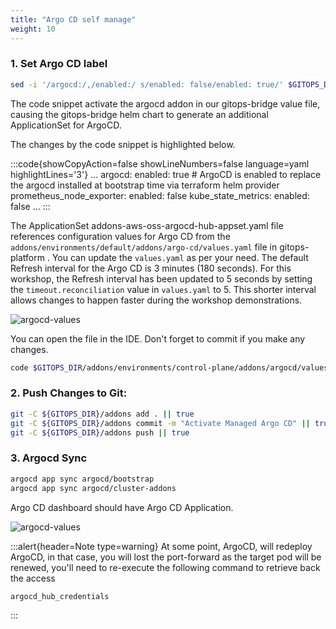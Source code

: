 ```yaml
---
title: "Argo CD self manage"
weight: 10
---
```


### 1. Set Argo CD label

```bash
sed -i '/argocd:/,/enabled:/ s/enabled: false/enabled: true/' $GITOPS_DIR/addons/clusters/hub-cluster/addons/gitops-bridge/values.yaml
```

The code snippet activate the argocd addon in our gitops-bridge value file, causing the gitops-bridge helm chart to generate an additional ApplicationSet for ArgoCD.

The changes by the code snippet is highlighted below.

:::code{showCopyAction=false showLineNumbers=false language=yaml highlightLines='3'}
...
argocd:
enabled: true # ArgoCD is enabled to replace the argocd installed at bootstrap time via terraform helm provider
prometheus_node_exporter:
enabled: false
kube_state_metrics:
enabled: false
...
:::

The ApplicationSet addons-aws-oss-argocd-hub-appset.yaml file references configuration values for Argo CD from the `addons/environments/default/addons/argo-cd/values.yaml` file in gitops-platform . You can update the `values.yaml` as per your need. The default Refresh interval for the Argo CD is 3 minutes (180 seconds). For this workshop, the Refresh interval has been updated to 5 seconds by setting the `timeout.reconciliation` value in `values.yaml` to 5. This shorter interval allows changes to happen faster during the workshop demonstrations.

![argocd-values](/static/images/argocd-values.jpg)

You can open the file in the IDE. Don't forget to commit if you make any changes.

```bash
code $GITOPS_DIR/addons/environments/control-plane/addons/argocd/values.yaml
```

### 2. Push Changes to Git:

```bash
git -C ${GITOPS_DIR}/addons add . || true
git -C ${GITOPS_DIR}/addons commit -m "Activate Managed Argo CD" || true
git -C ${GITOPS_DIR}/addons push || true
```

### 3. Argocd Sync

```bash
argocd app sync argocd/bootstrap
argocd app sync argocd/cluster-addons
```

Argo CD dashboard should have Argo CD Application.

![argocd-values](/static/images/argocd-selfmanage.jpg)

:::alert{header=Note type=warning}
At some point, ArgoCD, will redeploy ArgoCD, in that case, you will lost the port-forward as the target pod will be renewed, you'll need to re-execute the following command to retrieve back the access

```bash
argocd_hub_credentials
```

:::
